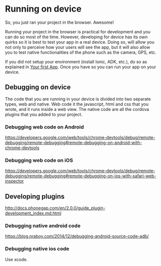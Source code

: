 # Running on device

So, you just ran your project in the browser. Awesome!

Running your project in the browser is practical for development and you can do so most of the time. However, developing for device has its own quirks so it is best to test your app in a real device. Doing so, will allow you not only to perceive how your users will see the app, but it will also allow you to test native functionalities of the phone such as the camera, GPS, etc.

If you did not setup your environment (install Ionic, ADK, etc.), do so as explained in [Your first App](ionic_1.md). Once you have so you can run your app on your device.

## Debugging on device

The code that you are running in your device is divided into two separate types, web and native. Web code it the javascript, html and css that you wrote, and it runs inside a web view. The native code are all the cordova plugins that you added to your project.

### Debugging web code on Android

https://developers.google.com/web/tools/chrome-devtools/debug/remote-debugging/remote-debugging#remote-debugging-on-android-with-chrome-devtools

### Debugging web code on iOS

https://developers.google.com/web/tools/chrome-devtools/debug/remote-debugging/remote-debugging#remote-debugging-on-ios-with-safari-web-inspector

## Developing plugins

http://docs.phonegap.com/en/2.0.0/guide_plugin-development_index.md.html

### Debugging native android code

https://blog.nraboy.com/2014/12/debugging-android-source-code-adb/

### Debugging native ios code

Use xcode.
